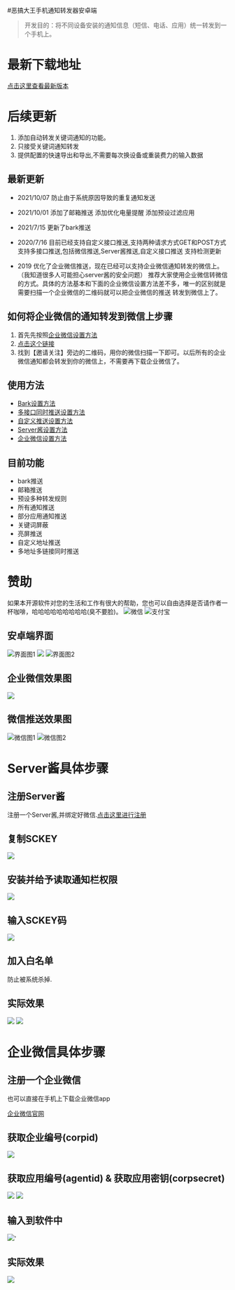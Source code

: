 #恶搞大王手机通知转发器安卓端

> 开发目的：将不同设备安装的通知信息（短信、电话、应用）统一转发到一个手机上。

# 最新下载地址

[点击这里查看最新版本](https://github.com/egdw/mobile_monitor_android_simple/releases/)

# 后续更新
1. 添加自动转发关键词通知的功能。
2. 只接受关键词通知转发
3. 提供配置的快速导出和导出,不需要每次换设备或重装费力的输入数据

## 最新更新
* 2021/10/07
  防止由于系统原因导致的重复通知发送

* 2021/10/01
  添加了邮箱推送
  添加优化电量提醒
  添加预设过滤应用

* 2021/7/15
  更新了bark推送

* 2020/7/16
  目前已经支持自定义接口推送,支持两种请求方式GET和POST方式
  支持多接口推送,包括微信推送,Server酱推送,自定义接口推送
  支持检测更新

* 2019
  优化了企业微信推送，现在已经可以支持企业微信通知转发的微信上。（我知道很多人可能担心server酱的安全问题）
  推荐大家使用企业微信转微信的方式。具体的方法基本和下面的企业微信设置方法差不多，唯一的区别就是需要扫描一个企业微信的二维码就可以把企业微信的推送
  转发到微信上了。

## 如何将企业微信的通知转发到微信上步骤
1. 首先先按照[企业微信设置方法](https://github.com/egdw/mobile_monitor_android_simple/wiki/%E4%BC%81%E4%B8%9A%E5%BE%AE%E4%BF%A1%E8%AE%BE%E7%BD%AE%E6%96%B9%E6%B3%95)
2. [点击这个链接](https://work.weixin.qq.com/wework_admin/frame#profile/wxPlugin)
3. 找到【邀请关注】旁边的二维码，用你的微信扫描一下即可。以后所有的企业微信通知都会转发到你的微信上，不需要再下载企业微信了。

## 使用方法
* [Bark设置方法](https://github.com/egdw/mobile_monitor_android_simple/wiki/Bark-%E8%AE%BE%E7%BD%AE)
* [多接口同时推送设置方法](https://github.com/egdw/mobile_monitor_android_simple/wiki/%E5%A4%9A%E6%8E%A5%E5%8F%A3%E8%AF%B7%E6%B1%82%E7%94%A8%E6%B3%95)
* [自定义推送设置方法](https://github.com/egdw/mobile_monitor_android_simple/wiki/%E8%87%AA%E5%AE%9A%E4%B9%89%E6%8E%A8%E9%80%81)
* [Server酱设置方法](https://github.com/egdw/mobile_monitor_android_simple/wiki/Server%E9%85%B1%E6%8E%A8%E9%80%81%E8%AE%BE%E7%BD%AE%E6%96%B9%E6%B3%95)
* [企业微信设置方法](https://github.com/egdw/mobile_monitor_android_simple/wiki/%E4%BC%81%E4%B8%9A%E5%BE%AE%E4%BF%A1%E8%AE%BE%E7%BD%AE%E6%96%B9%E6%B3%95)

## 目前功能
* bark推送
* 邮箱推送
* 预设多种转发规则
* 所有通知推送
* 部分应用通知推送
* 关键词屏蔽
* 亮屏推送
* 自定义地址推送
* 多地址多链接同时推送

# 赞助
如果本开源软件对您的生活和工作有很大的帮助，您也可以自由选择是否请作者一杯咖啡，哈哈哈哈哈哈哈哈哈(臭不要脸)。
![微信]()
![支付宝]()

## 安卓端界面

![界面图1](https://upload-images.jianshu.io/upload_images/9127053-00a40f2bf42567ec.png?imageMogr2/auto-orient/strip%7CimageView2/2/w/1240)
![](https://upload-images.jianshu.io/upload_images/9127053-4d98fd3b0385f0ac.png?imageMogr2/auto-orient/strip%7CimageView2/2/w/1240)
![界面图2](https://upload-images.jianshu.io/upload_images/9127053-d7228d03c48e3828.png?imageMogr2/auto-orient/strip%7CimageView2/2/w/1240)

## 企业微信效果图

![](https://upload-images.jianshu.io/upload_images/9127053-12795ddf1657a2ac.png?imageMogr2/auto-orient/strip%7CimageView2/2/w/1240)



## 微信推送效果图

![微信图1](https://github.com/egdw/temp_pic_upload/blob/master/353DF1E0E25623A8BF6D2416C3A9C8DD.jpg?raw=true)
![微信图2](https://github.com/egdw/temp_pic_upload/blob/master/51F0D251CD73DE1BFB04B7F3A9AAA61D.jpg?raw=true)


# Server酱具体步骤

## 注册Server酱

注册一个Server酱,并绑定好微信.[点击这里进行注册](http://sc.ftqq.com/3.version)

## 复制SCKEY

![](https://upload-images.jianshu.io/upload_images/9127053-0bbf0f40d67fa3c1.png?imageMogr2/auto-orient/strip%7CimageView2/2/w/1240)

## 安装并给予读取通知栏权限

![](https://upload-images.jianshu.io/upload_images/9127053-a769182f93214694.png?imageMogr2/auto-orient/strip%7CimageView2/2/w/1240)

## 输入SCKEY码

![](https://upload-images.jianshu.io/upload_images/9127053-8574913042e289ca.png?imageMogr2/auto-orient/strip%7CimageView2/2/w/1240)

## 加入白名单

防止被系统杀掉.

## 实际效果

![](https://upload-images.jianshu.io/upload_images/9127053-e314aad7129a502a.png?imageMogr2/auto-orient/strip%7CimageView2/2/w/1240)
![](https://upload-images.jianshu.io/upload_images/9127053-fa5def5886b68d34.png?imageMogr2/auto-orient/strip%7CimageView2/2/w/1240)


# 企业微信具体步骤

## 注册一个企业微信

也可以直接在手机上下载企业微信app

[企业微信官网](https://work.weixin.qq.com/wework_admin/loginpage_wx?etype=expired#index)

## 获取企业编号(corpid)

![](https://upload-images.jianshu.io/upload_images/9127053-ccf4d591f2372a86.png?imageMogr2/auto-orient/strip%7CimageView2/2/w/1240)

## 获取应用编号(agentid) & 获取应用密钥(corpsecret)

![](https://upload-images.jianshu.io/upload_images/9127053-b158c310a83f08d8.png?imageMogr2/auto-orient/strip%7CimageView2/2/w/1240)
![](https://upload-images.jianshu.io/upload_images/9127053-f8dd0c033041a882.png?imageMogr2/auto-orient/strip%7CimageView2/2/w/1240)

## 输入到软件中

![](https://upload-images.jianshu.io/upload_images/9127053-1168c2511fb397f4.png?imageMogr2/auto-orient/strip%7CimageView2/2/w/1240)'

## 实际效果

![](https://upload-images.jianshu.io/upload_images/9127053-12795ddf1657a2ac.png?imageMogr2/auto-orient/strip%7CimageView2/2/w/1240)

